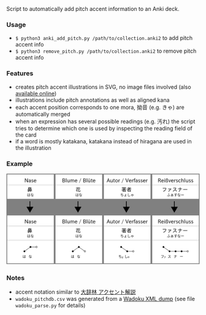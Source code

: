 Script to automatically add pitch accent information to an Anki deck.

### Usage
* `$ python3 anki_add_pitch.py /path/to/collection.anki2` to add pitch accent info
* `$ python3 remove_pitch.py /path/to/collection.anki2` to remove pitch accent info

### Features
* creates pitch accent illustrations in SVG, no image files involved (also [available online](https://illdepence.github.io/SVG_pitch/))
* illustrations include pitch annotations as well as aligned kana
* each accent position corresponds to one mora, 拗音 (e.g. きゃ) are automatically merged
* when an expression has several possible readings (e.g. 汚れ) the script tries to determine which one is used by inspecting the reading field of the card
* if a word is mostly katakana, katakana instead of hiragana are used in the illustration

### Example
![](example.jpg)

### Notes
* accent notation similar to [大辞林 アクセント解説](https://www.sanseido-publ.co.jp/publ/dicts/daijirin_ac.html)
* `wadoku_pitchdb.csv` was generated from a [Wadoku XML dump](https://www.wadoku.de/wiki/display/WAD/Downloads+und+Links) (see file `wadoku_parse.py` for details)
